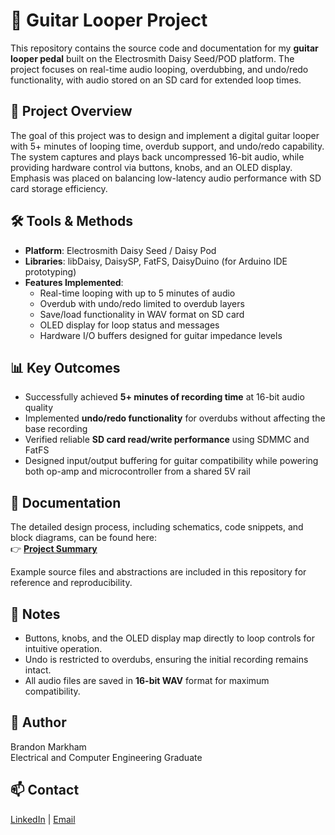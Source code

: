 # 🎸 Guitar Looper Project

This repository contains the source code and documentation for my **guitar looper pedal** built on the Electrosmith Daisy Seed/POD platform. The project focuses on real-time audio looping, overdubbing, and undo/redo functionality, with audio stored on an SD card for extended loop times.

## 📄 Project Overview
The goal of this project was to design and implement a digital guitar looper with 5+ minutes of looping time, overdub support, and undo/redo capability. The system captures and plays back uncompressed 16-bit audio, while providing hardware control via buttons, knobs, and an OLED display. Emphasis was placed on balancing low-latency audio performance with SD card storage efficiency.

## 🛠 Tools & Methods
- **Platform**: Electrosmith Daisy Seed / Daisy Pod  
- **Libraries**: libDaisy, DaisySP, FatFS, DaisyDuino (for Arduino IDE prototyping)  
- **Features Implemented**:
  - Real-time looping with up to 5 minutes of audio  
  - Overdub with undo/redo limited to overdub layers  
  - Save/load functionality in WAV format on SD card  
  - OLED display for loop status and messages  
  - Hardware I/O buffers designed for guitar impedance levels  

## 📊 Key Outcomes
- Successfully achieved **5+ minutes of recording time** at 16-bit audio quality  
- Implemented **undo/redo functionality** for overdubs without affecting the base recording  
- Verified reliable **SD card read/write performance** using SDMMC and FatFS  
- Designed input/output buffering for guitar compatibility while powering both op-amp and microcontroller from a shared 5V rail  

## 📄 Documentation
The detailed design process, including schematics, code snippets, and block diagrams, can be found here:  
👉 [**Project Summary**](./E2_06_SDD_Poster.pdf)  

Example source files and abstractions are included in this repository for reference and reproducibility.

## 🔖 Notes
- Buttons, knobs, and the OLED display map directly to loop controls for intuitive operation.  
- Undo is restricted to overdubs, ensuring the initial recording remains intact.  
- All audio files are saved in **16-bit WAV** format for maximum compatibility.  

## 📝 Author
Brandon Markham  
Electrical and Computer Engineering Graduate  

## 📫 Contact
[LinkedIn](https://www.linkedin.com/) | [Email](mailto:youremail@example.com)
